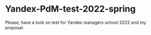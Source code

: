 # Yandex-PdM-test-2022-spring
Please, have a look on test for Yandex managers school 2022 and my proposal.
